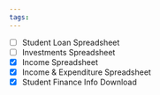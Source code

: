 ```yaml
---
tags:
---
```



- [ ] Student Loan Spreadsheet
- [ ] Investments Spreadsheet
- [X] Income Spreadsheet
- [X] Income & Expenditure Spreadsheet
- [X] Student Finance Info Download